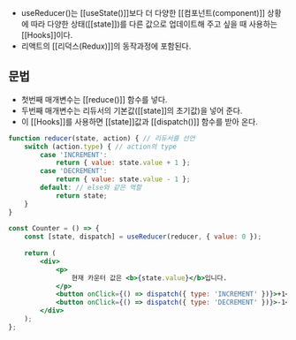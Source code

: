 - useReducer()는 [[useState()]]보다 더 다양한 [[컴포넌트(component)]] 상황에 따라 다양한 상태([[state]])를 다른 값으로 업데이트해 주고 싶을 때 사용하는 [[Hooks]]이다.
- 리액트의 [[리덕스(Redux)]]의 동작과정에 포함된다.

## 문법

- 첫번째 매개변수는 [[reduce()]] 함수를 넣다.
- 두번째 매개변수는 리듀서의 기본값([[state]]의 초기값)을 넣어 준다.
- 이 [[Hooks]]를 사용하면 [[state]]값과 [[dispatch()]] 함수를 받아 온다.

```jsx
function reducer(state, action) { // 리듀서를 선언
	switch (action.type) { // action의 type
		case 'INCREMENT':
			return { value: state.value + 1 };
		case 'DECREMENT':
			return { value: state.value - 1 };
		default: // else와 같은 역할
			return state;
	}
}
	
const Counter = () => {
	const [state, dispatch] = useReducer(reducer, { value: 0 });
	
	return (
		<div>
			<p>
				현재 카운터 값은 <b>{state.value}</b>입니다.
			</p>
			<button onClick={() => dispatch({ type: 'INCREMENT' })}>+1</button>
			<button onClick={() => dispatch({ type: 'DECREMENT' })}>-1</button>
		</div>
	);
};
```